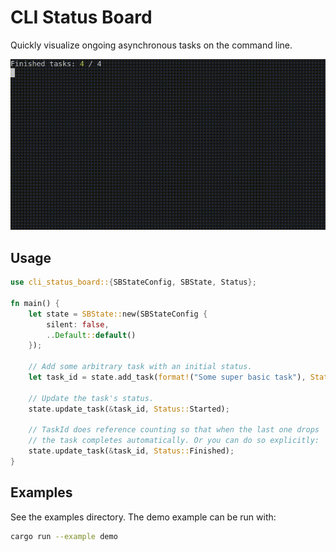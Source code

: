 # CLI Status Board

Quickly visualize ongoing asynchronous tasks on the command line.

![demo](images/demo.gif)

## Usage

```rust
use cli_status_board::{SBStateConfig, SBState, Status};

fn main() {
    let state = SBState::new(SBStateConfig {
        silent: false,
        ..Default::default()
    });

    // Add some arbitrary task with an initial status.
    let task_id = state.add_task(format!("Some super basic task"), Status::Queued);

    // Update the task's status.
    state.update_task(&task_id, Status::Started);

    // TaskId does reference counting so that when the last one drops
    // the task completes automatically. Or you can do so explicitly:
    state.update_task(&task_id, Status::Finished);
}
```

## Examples

See the examples directory. The demo example can be run with:

```sh
cargo run --example demo
```
